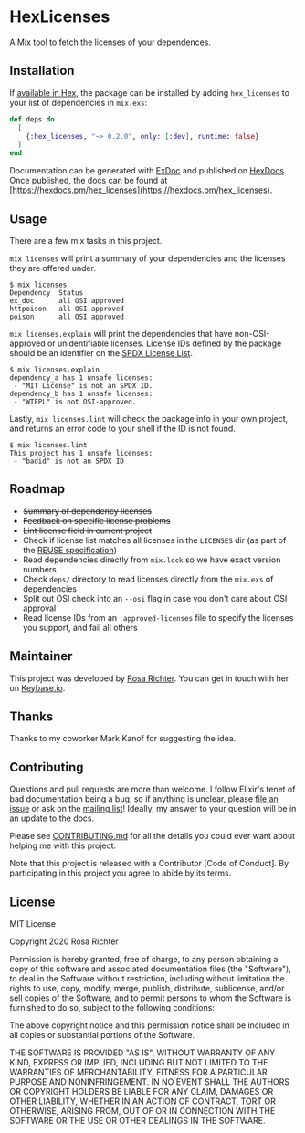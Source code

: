 <!--
SPDX-FileCopyrightText: 2021 Rosa Richter

SPDX-License-Identifier: MIT
-->

# HexLicenses

A Mix tool to fetch the licenses of your dependences.

## Installation

If [available in Hex](https://hex.pm/docs/publish), the package can be installed
by adding `hex_licenses` to your list of dependencies in `mix.exs`:

```elixir
def deps do
  [
    {:hex_licenses, "~> 0.2.0", only: [:dev], runtime: false}
  ]
end
```

Documentation can be generated with [ExDoc](https://github.com/elixir-lang/ex_doc)
and published on [HexDocs](https://hexdocs.pm). Once published, the docs can
be found at [https://hexdocs.pm/hex_licenses](https://hexdocs.pm/hex_licenses).

## Usage

There are a few mix tasks in this project.

`mix licenses` will print a summary of your dependencies and the licenses they are offered under.

```
$ mix licenses
Dependency  Status
ex_doc      all OSI approved
httpoison   all OSI approved
poison      all OSI approved
```

`mix licenses.explain` will print the dependencies that have non-OSI-approved or unidentifiable licenses.
License IDs defined by the package should be an identifier on the [SPDX License List](https://spdx.org/licences).

```
$ mix licenses.explain
dependency_a has 1 unsafe licenses:
 - "MIT License" is not an SPDX ID.
dependency_b has 1 unsafe licenses:
 - "WTFPL" is not OSI-approved.
```

Lastly, `mix licenses.lint` will check the package info in your own project,
and returns an error code to your shell if the ID is not found.

```
$ mix licenses.lint
This project has 1 unsafe licenses:
 - "badid" is not an SPDX ID
```

## Roadmap

- ~~Summary of dependency licenses~~
- ~~Feedback on specific license problems~~
- ~~Lint license field in current project~~
- Check if license list matches all licenses in the `LICENSES` dir (as part of the [REUSE specification](https://reuse.software))
- Read dependencies directly from `mix.lock` so we have exact version numbers
- Check `deps/` directory to read licenses directly from the `mix.exs` of dependencies
- Split out OSI check into an `--osi` flag in case you don't care about OSI approval
- Read license IDs from an `.approved-licenses` file to specify the licenses you support, and fail all others

## Maintainer

This project was developed by [Rosa Richter](https://about.me/rosa.richter).
You can get in touch with her on [Keybase.io](https://keybase.io/cantido).

## Thanks

Thanks to my coworker Mark Kanof for suggesting the idea.

## Contributing

Questions and pull requests are more than welcome.
I follow Elixir's tenet of bad documentation being a bug,
so if anything is unclear, please [file an issue](https://todo.sr.ht/~cosmicrose/hex_licenses) or ask on the [mailing list]!
Ideally, my answer to your question will be in an update to the docs.

Please see [CONTRIBUTING.md](CONTRIBUTING.md) for all the details you could ever want about helping me with this project.

Note that this project is released with a Contributor [Code of Conduct].
By participating in this project you agree to abide by its terms.

## License

MIT License

Copyright 2020 Rosa Richter

Permission is hereby granted, free of charge, to any person obtaining a copy of
this software and associated documentation files (the "Software"), to deal in
the Software without restriction, including without limitation the rights to
use, copy, modify, merge, publish, distribute, sublicense, and/or sell copies
of the Software, and to permit persons to whom the Software is furnished to do
so, subject to the following conditions:

The above copyright notice and this permission notice shall be included in all
copies or substantial portions of the Software.

THE SOFTWARE IS PROVIDED "AS IS", WITHOUT WARRANTY OF ANY KIND, EXPRESS OR
IMPLIED, INCLUDING BUT NOT LIMITED TO THE WARRANTIES OF MERCHANTABILITY,
FITNESS FOR A PARTICULAR PURPOSE AND NONINFRINGEMENT. IN NO EVENT SHALL THE
AUTHORS OR COPYRIGHT HOLDERS BE LIABLE FOR ANY CLAIM, DAMAGES OR OTHER
LIABILITY, WHETHER IN AN ACTION OF CONTRACT, TORT OR OTHERWISE, ARISING FROM,
OUT OF OR IN CONNECTION WITH THE SOFTWARE OR THE USE OR OTHER DEALINGS IN THE
SOFTWARE.

[mailing list]: https://lists.sr.ht/~cosmicrose/hex_licenses
